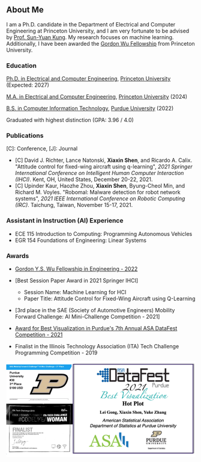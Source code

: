 ## About Me

I am a Ph.D. candidate in the Department of Electrical and Computer Engineering at Princeton University, and I am very fortunate to be advised by [Prof. Sun-Yuan Kung](https://scholar.google.com/citations?hl=en&user=EVK03j8AAAAJ&view_op=list_works&sortby=pubdate). My research focuses on machine learning. Additionally, I have been awarded the [Gordon Wu Fellowship](https://gradschool.princeton.edu/financial-support/fellowships/princeton-fellowships/gordon-wu-fellowship) from Princeton University.  

### Education
[Ph.D. in Electrical and Computer Engineering](https://ece.princeton.edu/), [Princeton University](https://www.princeton.edu/) (Expected: 2027)

[M.A. in Electrical and Computer Engineering](https://ece.princeton.edu/), [Princeton University](https://www.princeton.edu/) (2024)

[B.S. in Computer Information Technology](https://polytechnic.purdue.edu/degrees/computer-and-information-technology), [Purdue University](https://www.purdue.edu/) (2022)

Graduated with highest distinction (GPA: 3.96 / 4.0)

### Publications

\[C\]: Conference, \[J\]: Journal

<!-- - **Xiaxin Shen**, Yeji Gong, Haeun Ko, Taeuk Gwak, Jihyeon Noh, Minji Lee, and Eric T. Matson. "UAV Ground Scanning System: Human Detection from Infrared Imagery with Deep Learning". (In Preparation & Draft Available) -->

<!-- - \[C\] **Xiaxin Shen**, Corbin Newhard, Miad Faezipour, and Smriti Bhatt. "Smart Monitoring and Detection of ECG and Breathing Sound Signals With Deep Learning", *2022 IEEE International Conference on Engineering in Medicine and Biology Society (EMBC)*. Glasgow, United Kingdom, July 11-15, 2022. (Accepted)  -->

- \[C\] David J. Richter, Lance Natonski, **Xiaxin Shen**, and Ricardo A. Calix. "Attitude control for fixed-wing aircraft using q-learning", *2021 Springer International Conference on Intelligent Human Computer Interaction (IHCI)*. Kent, OH, United States, December 20-22, 2021.  
- \[C\] Upinder Kaur, Haozhe Zhou, **Xiaxin Shen**, Byung-Cheol Min, and Richard M. Voyles. "Robomal: Malware detection for robot network systems", *2021 IEEE International Conference on Robotic Computing (IRC)*. Taichung, Taiwan, November 15-17, 2021. 



<!-- ### Research Experience -->

<!-- - [UAV Ground Scanning System: Human Detection from Infrared Imagery with Deep Learning](https://github.com/AllisonShen/UAV)
	+ Created LIAEHU dataset comprising low-altitude infrared aerial images for human detection
	+ Presented an UAV ground scanning system developed with an infrared camera mounted on the UAV to detect human both in the daytime and at night 
	+ Built a warning system for sending real-time notifications with GPS information if the result from the ground scanning system triggers the warning
	+ Compared and analyzed the performance of several deep learning state-of-the-art models with the LIAEHU dataset including YOLOv3, YOLOv4, YOLOv5, YOLO X, MobileNetSSDv2, and EfficientDet with TensorFlow and Pytorch -->

<!-- - [PAAg: Closed-Loop Precision Animal Agriculture](https://www.purdue.edu/rosehub/research.animalAg.RoSeHUB.html)
	+ Proposed a CPS reference architecture for closed-loop precision animal agriculture to deliver  individualized care to animals
	+ Leveraged the uniqueness of animal agriculture in security mechanisms, communication (in-body to out-of-body), and real-time data-driven control
	+ Augmented low-cost hardware for high-performance in deployment, testing, and validation 
	+ Built long range (LoRa) communication between the smart collar node and the sensor edge node (inset) with the animal body tissues as the medium for data transmission
	+ Implemented cloud storage and computing by utilizing ThingsBoard to build the dashboard to show sensor value plots temperature, gas, relative humidity, and pressure, based on MQTT protocol -->
<!-- - [Malware Detection for Robot Network Systems](https://purr.purdue.edu/publications/3860/1) 
	+ Developed the RoboMal dataset using the controller files of the publicly available autonomous car with Gazebo-based simulation for both robotic systems and simpler embedded actuator-based Cyber Physical Systems (CPS) 
	+ Created [RoboMal dataset](https://purr.purdue.edu/publications/3860/1) including a total of 450 binary executable and linkable format (ELF) files with 232 malware files and 218 good software files by modifying gains and scalars and manipulating the proportional–derivative (PD) control structure
	+ Built a bidirectional Long Short-Term Memory (LSTM) based model with embedding for identifying the maliciousness of the code with an accuracy of 85% and precision of 87% which outperforms than other methods like CNN, GRU, and ANN

- Attitude Control for Fixed-Wing Aircraft using Q-Learning
	+ Proposed a promising automated stabilization model for airplane flight based on Reinforcement Learning (RL) 
	+ Applied algorithms Q-Learning to high dimensional, non-linear and complex tasks with a simulated aircraft Cessna 172 in JSBSim and X-Plane
	+ Defined a Q-table with the size (states(168), actions(4)) by creating an encoding system by converting discrete action values to continuous values
	+ Implemented sparse reward function and delta reward function which are trained separately and provides rewards respectively for certain states and all states -->

### Assistant in Instruction (AI) Experience
- ECE 115  Introduction to Computing: Programming Autonomous Vehicles
- EGR 154  Foundations of Engineering: Linear Systems

### Awards
- [Gordon Y.S. Wu Fellowship in Engineering - 2022](https://gradschool.princeton.edu/financial-support/fellowships/princeton-fellowships/gordon-wu-fellowship#:~:text=The%20award%20provides%20full%20fellowship,of%20study%2C%20one%20through%20five)
<!-- https://www.ihci.cs.kent.edu/index.php/awards/ -->
- [Best Session Paper Award in 2021 Springer IHCI]
	+ Session Name: Machine Learning for HCI
	+ Paper Title: Attitude Control for Fixed-Wing Aircraft using Q-Learning
- [3rd place in the SAE (Society of Automotive Engineers) Mobility Forward Challenge: AI Mini-Challenge Competition - 2021]
	<!-- + Proposed a promising solution to estimate COVID-19 infection risk level between transportations: Bus and rideshare
		* SMATRA : A Smart Transportation Selection System to Avoid COVID-19  -->

- [Award for Best Visualization in Purdue's 7th Annual ASA DataFest Competition - 2021](https://www.stat.purdue.edu/~mdw/datafest.html)
	<!-- + Proposed an analysis for illicit drugs in US and provided suggestions for reducing drug abuse -->

- Finalist in the Illinois Technology Association (ITA) Tech Challenge Programming Competition - 2019
<!-- Top 40 and  -->
<img src="images/awards.png?raw=true"/>


<!-- ### Projects -->


<!-- - [RLEAM Reader: Read, Learn, and Memorize (Android Development)](https://github.com/AllisonShen/RLEAM-Reader)
	+ Developing RLEAM Reader, which can help users read ebook/documents with a convenient way to lookup dictionary explanations of words and review as well as memorize complex vocabularies with flashcards and forgetting curve
	+ Implementing the function of querying the meaning of words very conveniently by simple tapping in the read view
	+ Implementing the function of personalizing favorites lists from the text the user read
	+ Realizing the association of favorites lists with dates, and helping users review and memorize with flashcards based on the forgetting curve -->

<!-- - [Twitter Scraper](https://github.com/AllisonShen/TwitterScraper)
	+ Built a web scraping tool to obtain Twitter information by accessing and recording data from the Twitter website with Python library selenium
	+ Scraped information including user, handle, post dates, tweet texts as well as counts of reply, retweet and like
	+ Cleaned the data and saved the data to CSV files
	+ Analyzed and visualized the data with Python libraires: pandas and matplotlib -->

<!-- - [Visualising the Digital Twin Using Augmented Reality Based on Web](https://github.com/AllisonShen/webAR)
	+ Presented an application where an Augmented Reality system access the Twin Model data and display real-time information to the user
	+ Utilized WebAR technology for showing network status, device information and GPS location with the browser of the mobile phone when scanning images through the phone's camera
	+ Applied three.js, jsartookit, and ar.js to the application and utilized jQuery for the ease use of JavasSript -->

<!-- - E-Commerce Website 
	+ Collaborated with 6 students to design and implemented front-end and back-end of the e-commerce website using HTML, JavaScript, CSS, PHP, MySQL
	+ Utilized distributed application architecture and deployed the database at the Oracle server 
	+ Identified user requirements, drew ER, EER diagram, and created relational schema to build the database -->

<!-- ### Course Experience

- **Programming Languages:** Data Structure, Design Analysis Algorithms, Python Scripting For Security, Programming Using C, Programming With Java, Object Oriented Programming (C++), Database Model &Implementation (MySQL), Applied Database Technology, Distributed Appllication Development (PHP), Distributed Appllication Archetecture & Design, Web Technology & Xml Technology (C#), Software Development for Mobile Computers (Android)

- **ML:** Applied Machine Learning, Senior Project Undergraduate Research, Neural Rendering, Systems and Maching Learning, Deep Learning Networks

- **Architecture:** Operating Systems Technology, Advanced Operating Systems, System Administration & Management

- **Security:** Software Assurance, Assured System Design & Implementation, Systems Assurance, Fundamental Of Information Assurance

- **Networks:** Introduction To Blockchain Technologies, Network Design & Implementation, Network Technologies, Internetworking Technologies, Principles of Blockchains, Security and Performance Challenges in Networked Systems, Elements of Decentralized Finance

- **Project Management & Technology:** Managing IT Project, Information Technology Fundamentals, Policy, Regulation & Globalization Information Technology, Design Thinking In Technology, Disaster Recovery & Plan

- **Business & Communication:** Business Accounting, Business Principle Organization Leadership, Foundations Of Organization Leadership, Communicating in the Global Workplace, Small Group Communication, Critical Thinking and Communication, Principle Of Economics, Elementary Psychology, Marketing Management, Spanish Level I

- **English:** English Composition II, Business Writing, Scientific Writing & Presentation

- **Science:** Calculus, Linear Algebra, Probability Theory and Mathematical Statistics, Discrete Mathematics, Physics -->

<!-- --- -->

<!-- ---
<p style="font-size:11px">Page template forked from <a href="https://github.com/evanca/quick-portfolio">evanca</a></p> -->
<!-- Remove above link if you don't want to attibute -->
